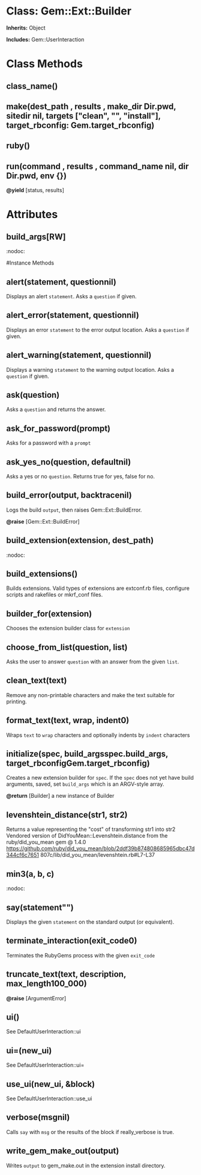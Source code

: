 # Class: Gem::Ext::Builder
**Inherits:** Object
    
**Includes:** Gem::UserInteraction
  



# Class Methods
## class_name() [](#method-c-class_name)
## make(dest_path , results , make_dir Dir.pwd, sitedir nil, targets ["clean", "", "install"], target_rbconfig: Gem.target_rbconfig) [](#method-c-make)
## ruby() [](#method-c-ruby)
## run(command , results , command_name nil, dir Dir.pwd, env {}) [](#method-c-run)
**@yield** [status, results] 

# Attributes
## build_args[RW] [](#attribute-i-build_args)
:nodoc:


#Instance Methods
## alert(statement, questionnil) [](#method-i-alert)
Displays an alert `statement`.  Asks a `question` if given.

## alert_error(statement, questionnil) [](#method-i-alert_error)
Displays an error `statement` to the error output location.  Asks a `question`
if given.

## alert_warning(statement, questionnil) [](#method-i-alert_warning)
Displays a warning `statement` to the warning output location.  Asks a
`question` if given.

## ask(question) [](#method-i-ask)
Asks a `question` and returns the answer.

## ask_for_password(prompt) [](#method-i-ask_for_password)
Asks for a password with a `prompt`

## ask_yes_no(question, defaultnil) [](#method-i-ask_yes_no)
Asks a yes or no `question`.  Returns true for yes, false for no.

## build_error(output, backtracenil) [](#method-i-build_error)
Logs the build `output`, then raises Gem::Ext::BuildError.

**@raise** [Gem::Ext::BuildError] 

## build_extension(extension, dest_path) [](#method-i-build_extension)
:nodoc:

## build_extensions() [](#method-i-build_extensions)
Builds extensions.  Valid types of extensions are extconf.rb files, configure
scripts and rakefiles or mkrf_conf files.

## builder_for(extension) [](#method-i-builder_for)
Chooses the extension builder class for `extension`

## choose_from_list(question, list) [](#method-i-choose_from_list)
Asks the user to answer `question` with an answer from the given `list`.

## clean_text(text) [](#method-i-clean_text)
Remove any non-printable characters and make the text suitable for printing.

## format_text(text, wrap, indent0) [](#method-i-format_text)
Wraps `text` to `wrap` characters and optionally indents by `indent`
characters

## initialize(spec, build_argsspec.build_args, target_rbconfigGem.target_rbconfig) [](#method-i-initialize)
Creates a new extension builder for `spec`.  If the `spec` does not yet have
build arguments, saved, set `build_args` which is an ARGV-style array.

**@return** [Builder] a new instance of Builder

## levenshtein_distance(str1, str2) [](#method-i-levenshtein_distance)
Returns a value representing the "cost" of transforming str1 into str2
Vendored version of DidYouMean::Levenshtein.distance from the
ruby/did_you_mean gem @ 1.4.0
https://github.com/ruby/did_you_mean/blob/2ddf39b874808685965dbc47d344cf6c7651
807c/lib/did_you_mean/levenshtein.rb#L7-L37

## min3(a, b, c) [](#method-i-min3)
:nodoc:

## say(statement"") [](#method-i-say)
Displays the given `statement` on the standard output (or equivalent).

## terminate_interaction(exit_code0) [](#method-i-terminate_interaction)
Terminates the RubyGems process with the given `exit_code`

## truncate_text(text, description, max_length100_000) [](#method-i-truncate_text)

**@raise** [ArgumentError] 

## ui() [](#method-i-ui)
See DefaultUserInteraction::ui

## ui=(new_ui) [](#method-i-ui=)
See DefaultUserInteraction::ui=

## use_ui(new_ui, &block) [](#method-i-use_ui)
See DefaultUserInteraction::use_ui

## verbose(msgnil) [](#method-i-verbose)
Calls `say` with `msg` or the results of the block if really_verbose is true.

## write_gem_make_out(output) [](#method-i-write_gem_make_out)
Writes `output` to gem_make.out in the extension install directory.

